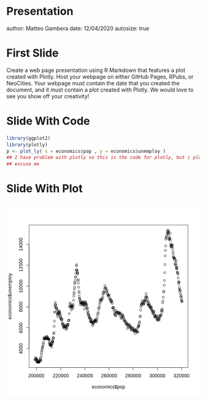 Presentation
========================================================
author: Matteo Gambera
date: 12/04/2020
autosize: true

First Slide
========================================================

Create a web page presentation using R Markdown that features a plot created with Plotly. Host your webpage on either GitHub Pages, RPubs, or NeoCities. Your webpage must contain the date that you created the document, and it must contain a plot created with Plotly. We would love to see you show off your creativity!

Slide With Code
========================================================


```r
library(ggplot2)
library(plotly)
p <- plot_ly( x = economics$pop , y = economics$unemploy )
## I have problem with plotly so this is the code for plotly, but i plot a normal plot
## excuse me 
```

Slide With Plot
========================================================

![plot of chunk unnamed-chunk-2](Presentation-figure/unnamed-chunk-2-1.png)

